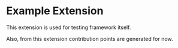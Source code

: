 # Example Extension

This extension is used for testing framework itself.

Also, from this extension contribution points are generated for now.
